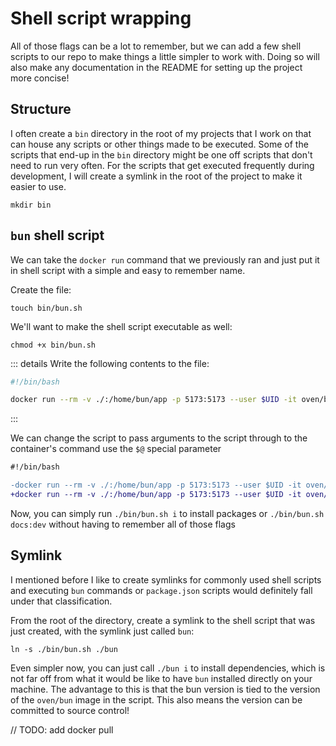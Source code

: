 # Shell script wrapping

All of those flags can be a lot to remember, but we can add a few shell scripts to our repo to make things a little simpler to work with. Doing so will also make any documentation in the README for setting up the project more concise!

## Structure

I often create a `bin` directory in the root of my projects that I work on that can house any scripts or other things made to be executed. Some of the scripts that end-up in the `bin` directory might be one off scripts that don't need to run very often. For the scripts that get executed frequently during development, I will create a symlink in the root of the project to make it easier to use.

```shell
mkdir bin
```

## `bun` shell script

We can take the `docker run` command that we previously ran and just put it in shell script with a simple and easy to remember name.

Create the file:

```shell
touch bin/bun.sh
```

We'll want to make the shell script executable as well:

```shell
chmod +x bin/bun.sh
```

::: details Write the following contents to the file:

```bash
#!/bin/bash

docker run --rm -v ./:/home/bun/app -p 5173:5173 --user $UID -it oven/bun docs:dev

```

:::

We can change the script to pass arguments to the script through to the container's command use the `$@` special parameter

```diff
#!/bin/bash

-docker run --rm -v ./:/home/bun/app -p 5173:5173 --user $UID -it oven/bun docs:dev
+docker run --rm -v ./:/home/bun/app -p 5173:5173 --user $UID -it oven/bun $@

```

Now, you can simply run `./bin/bun.sh i` to install packages or `./bin/bun.sh docs:dev` without having to remember all of those flags

## Symlink

I mentioned before I like to create symlinks for commonly used shell scripts and executing `bun` commands or `package.json` scripts would definitely fall under that classification.

From the root of the directory, create a symlink to the shell script that was just created, with the symlink just called `bun`:

```shell
ln -s ./bin/bun.sh ./bun
```

Even simpler now, you can just call `./bun i` to install dependencies, which is not far off from what it would be like to have `bun` installed directly on your machine. The advantage to this is that the bun version is tied to the version of the `oven/bun` image in the script. This also means the version can be committed to source control!

// TODO: add docker pull
